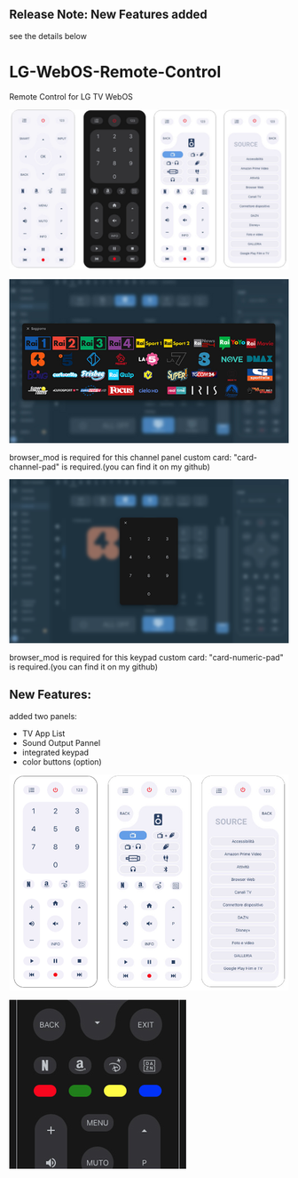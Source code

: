## Release Note: New Features added
see the details below

# LG-WebOS-Remote-Control
Remote Control for LG TV WebOS

![all](example/remote-control3.jpg)

![all](example/channels.jpg)

browser_mod is required for this channel panel
custom card: "card-channel-pad" is required.(you can find it on my github)


![all](example/pad.png)

browser_mod is required for this keypad
custom card: "card-numeric-pad" is required.(you can find it on my github)

## New Features:

added two panels:
- TV App List
- Sound Output Pannel
- integrated keypad
- color buttons (option)

![all](example/sound-source-pad.png)

![all](example/color_buttons.jpg)
